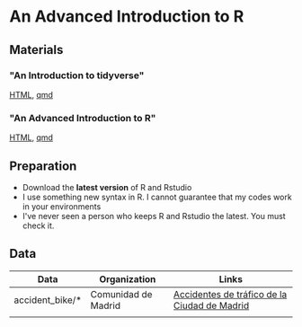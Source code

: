 # An Advanced Introduction to R

## Materials

### "An Introduction to tidyverse"
[HTML](https://kazuyanagimoto.com/workshop-r-2022/code/slides/tidyverse/),
[qmd](https://github.com/kazuyanagimoto/workshop-r-2022/blob/main/code/slides/tidyverse/index.qmd)

### "An Advanced Introduction to R"
[HTML](https://kazuyanagimoto.com/workshop-r-2022/code/slides/advancedr/),
[qmd](https://github.com/kazuyanagimoto/workshop-r-2022/blob/main/code/slides/advancedr/index.qmd)


## Preparation

- Download the **latest version** of R and Rstudio
- I use something new syntax in R. I cannot guarantee that my codes work in your environments
- I've never seen a person who keeps R and Rstudio the latest. You must check it.

## Data

| Data              | Organization | Links                                                                  |
|-------------------|--------------|------------------------------------------------------------------------|
| accident_bike/*   | Comunidad de Madrid | [Accidentes de tráfico de la Ciudad de Madrid](https://datos.madrid.es/portal/site/egob/menuitem.c05c1f754a33a9fbe4b2e4b284f1a5a0/?vgnextoid=7c2843010d9c3610VgnVCM2000001f4a900aRCRD&vgnextchannel=374512b9ace9f310VgnVCM100000171f5a0aRCRD&vgnextfmt=default)                                                                        |
|                   |              |                                                                        |